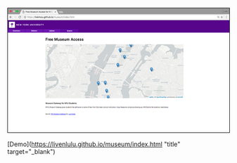 <a href="https://livenlulu.github.io/museum/index.html"><img src="mu.png" style="max-width:100%; width: 600px; border:1px solid black;"/></a>

[Demo](https://livenlulu.github.io/museum/index.html "title" target="_blank")

